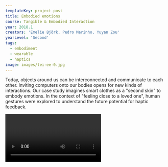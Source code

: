 ```yaml
---
templateKey: project-post
title: Embodied emotions
course: Tangible & Embodied Interaction
year: 2018.1
creators: 'Emelie Björk, Pedro Marinho, Yuyan Zou'
yearLevel: 'Second'
tags:
  - embodiment
  - wearable
  - haptics
image: images/tei-ee-0.jpg
---
```


Today, objects around us can be interconnected and communicate to each other. Inviting computers onto our bodies opens for new kinds of interactions. Our case study imagines smart clothes as a "second skin" to embody emotions. In the context of "feeling close to a loved one", human gestures were explored to understand the future potential for haptic feedback.

<Video src="2018/images/tei-ee-3.webm" />
<Video src="2018/images/tei-ee-4.webm" title="Explorations in bodily feedback." />

<ImageSet>

![Motor mounting](images/tei-ee-5.jpg 'Explorations in using a servo on the body')
![Final prototype](images/tei-ee-1.jpg 'Final prototype. A haptic actuator and servo motor is used to convey gripping and tapping gestures')
![User testing](images/tei-ee-2.jpg 'User testing')

</ImageSet>